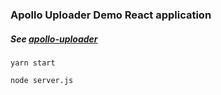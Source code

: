 ### Apollo Uploader Demo React application
##### See [apollo-uploader](https://github.com/spartaksun/apollo-uploader)

```
yarn start
```
```
node server.js
```
